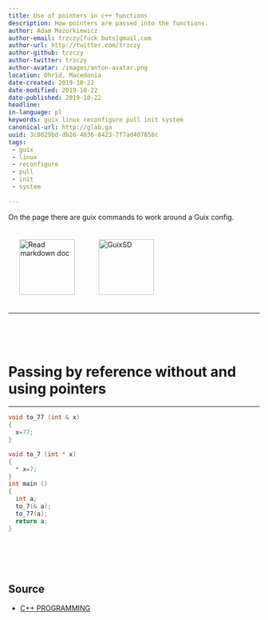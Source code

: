 ```yaml
---
title: Use of pointers in c++ functions
description: How pointers are passed into the functions.
author: Adam Mazurkiewicz
author-email: trzczy[fuck bots]gmail.com
author-url: http://twitter.com/trzczy
author-github: trzczy
author-twitter: trzczy
author-avatar: /images/anton-avatar.png
location: Ohrid, Macedonia
date-created: 2019-10-22
date-modified: 2019-10-22
date-published: 2019-10-22
headline:
in-language: pl
keywords: guix linux reconfigure pull init system
canonical-url: http://glab.ga
uuid: 3c8029bd-db26-4036-8423-7f7ad407858c
tags:
 - guix
 - linux
 - reconfigure
 - pull
 - init
 - system
 
---
```


On the page there are guix commands to work around a Guix config.


<style>
img{height: 111px; margin: 22px;}
h1, h2{margin-top: 100px;}
</style>

[![Read markdown doc](https://i.ibb.co/vwj0TLZ/iconfinder-markdown-298823.png "Read markdown doc")](https://leanpub.com/markdown-mode/read#gfm)
[![GuixSD](http://dustycloud.org/misc/talks/guix/chicagolug_2015/static/guixsd-logo-lighttext.png "GuixSD")](http://guix.gnu.org/)

---

# Passing by reference without and using pointers

---

```c++
void to_77 (int & x)
{
  x=77;
}

void to_7 (int * x)
{
  * x=7;
}
int main ()
{
  int a;
  to_7(& a);
  to_77(a);
  return a;
}
```

## Source

* [C++ PROGRAMMING](https://www.programiz.com/cpp-programming/pointers-function "programiz.com")
